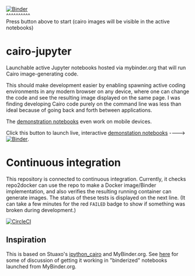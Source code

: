 [![Binder](https://mybinder.org/badge.svg)](https://mybinder.org/v2/gh/fomightez/cairo-jupyter/master?filepath=index.ipynb)  
^^^^^^^^^^  
Press button above to start (cairo images will be visible in the active notebooks)


# cairo-jupyter

Launchable active Jupyter notebooks hosted via mybinder.org that will run Cairo image-generating code.

This should make development easier by enabling spawning active coding environments in any modern browser on any device, where one can change the code and see the resulting image displayed on the same page. I was finding developing Cairo code purely on the command line was less than ideal because of going back and forth between applications.

The [demonstration notebooks](https://mybinder.org/v2/gh/stuaxo/cairo-jupyter/master?filepath=index.ipynb) even work on mobile devices.

Click this button to launch live, interactive [demonstation notebooks](https://mybinder.org/v2/gh/fomightez/cairo-jupyter/master?filepath=index.ipynb) ----> [![Binder](https://mybinder.org/badge.svg)](https://mybinder.org/v2/gh/fomightez/cairo-jupyter/master?filepath=index.ipynb).

# Continuous integration

This repository is connected to continuous integration. Currently, it checks repo2docker can use the repo to make a Docker image/Binder implementation, and also verifies the resulting running container can generate images. The status of these tests is displayed on the next line. (It can take a few minutes for the red `FAILED` badge to show if something was broken during development.)

[![CircleCI](https://circleci.com/gh/fomightez/cairo-jupyter.svg?style=svg)](https://circleci.com/gh/fomightez/cairo-jupyter)

## Inspiration

This is based on Stuaxo's [ipython_cairo](https://github.com/stuaxo/ipython_cairo) and MyBinder.org. See [here](https://github.com/stuaxo/ipython_cairo/issues/4#issuecomment-355009047) for some of discussion of getting it working in "binderized" notebooks launched from MyBinder.org.
